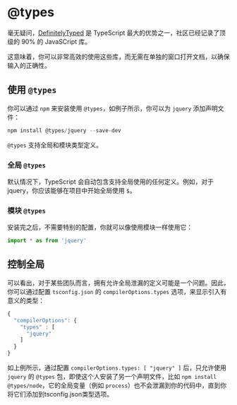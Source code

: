 # @types

毫无疑问，[DefinitelyTyped](https://github.com/borisyankov/DefinitelyTyped) 是 TypeScript 最大的优势之一，社区已经记录了顶级的 90% 的 JavaSCript 库。

这意味着，你可以非常高效的使用这些库，而无需在单独的窗口打开文档，以确保输入的正确性。

## 使用 `@types`

你可以通过 `npm` 来安装使用 `@types`，如例子所示，你可以为 `jquery` 添加声明文件：

```js
npm install @types/jquery --save-dev
```

`@types` 支持全局和模块类型定义。

### 全局 `@types`

默认情况下，TypeScript 会自动包含支持全局使用的任何定义。例如，对于 jquery，你应该能够在项目中开始全局使用 `$`。

### 模块 `@types`

安装完之后，不需要特别的配置，你就可以像使用模块一样使用它：

```ts
import * as from 'jquery'
```

## 控制全局

可以看出，对于某些团队而言，拥有允许全局泄漏的定义可能是一个问题。因此，你可以通过配置 `tsconfig.json` 的 `compilerOptions.types` 选项，来显示引入有意义的类型：

```ts
{
  "compilerOptions": {
    "types" : [
      "jquery"
    ]
  }
}

```

如上例所示，通过配置 `compilerOptions.types: [ "jquery" ]` 后，只允许使用 `jquery` 的 `@types` 包，即使这个人安装了另一个声明文件，比如 `npm install @types/node`，它的全局变量（例如 `process`）也不会泄漏到你的代码中，直到你将它们添加到tsconfig.json类型选项。